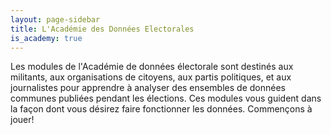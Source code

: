 ```yaml
---
layout: page-sidebar
title: L'Académie des Données Electorales
is_academy: true
---
```


Les modules de l'Académie de données électorale sont destinés aux militants, aux organisations de citoyens, aux partis politiques, et aux journalistes pour apprendre à analyser des ensembles de données communes publiées pendant les élections. Ces modules vous guident dans la façon dont vous désirez faire fonctionner les données. Commençons à jouer!
